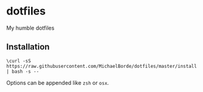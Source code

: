 # dotfiles
My humble dotfiles

## Installation

    \curl -sS https://raw.githubusercontent.com/MichaelBorde/dotfiles/master/install | bash -s --

Options can be appended like `zsh` or `osx`.
